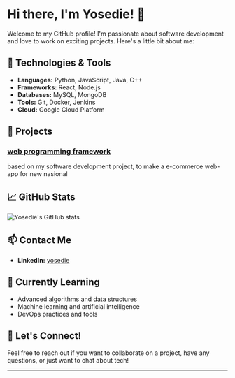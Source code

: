 # Hi there, I'm Yosedie! 👋

Welcome to my GitHub profile! I'm passionate about software development and love to work on exciting projects. Here's a little bit about me:

## 🔧 Technologies & Tools

- **Languages:** Python, JavaScript, Java, C++
- **Frameworks:** React, Node.js
- **Databases:** MySQL, MongoDB
- **Tools:** Git, Docker, Jenkins
- **Cloud:** Google Cloud Platform

## 🌟 Projects

### [web programming framework](https://github.com/yosedie/framework-project)
based on my software development project, to make a e-commerce web-app for new nasional

## 📈 GitHub Stats

![Yosedie's GitHub stats](https://github-readme-stats.vercel.app/api?username=yosedie&show_icons=true&theme=radical)

## 📫 Contact Me

- **LinkedIn:** [yosedie](https://www.linkedin.com/in/yosedie)

## 🌱 Currently Learning

- Advanced algorithms and data structures
- Machine learning and artificial intelligence
- DevOps practices and tools

## 💬 Let's Connect!

Feel free to reach out if you want to collaborate on a project, have any questions, or just want to chat about tech!

---
